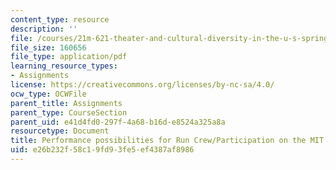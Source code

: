 ```yaml
---
content_type: resource
description: ''
file: /courses/21m-621-theater-and-cultural-diversity-in-the-u-s-spring-2008/e26b232f58c19fd93fe5ef4387af8986_MIT21M_670S08_unit3crewpe.pdf
file_size: 160656
file_type: application/pdf
learning_resource_types:
- Assignments
license: https://creativecommons.org/licenses/by-nc-sa/4.0/
ocw_type: OCWFile
parent_title: Assignments
parent_type: CourseSection
parent_uid: e41d4fd0-297f-4a68-b16d-e8524a325a8a
resourcetype: Document
title: Performance possibilities for Run Crew/Participation on the MIT Campus
uid: e26b232f-58c1-9fd9-3fe5-ef4387af8986
---
```

